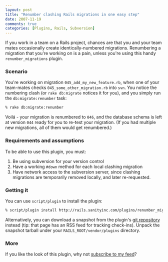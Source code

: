 ```yaml
---
layout: post
title: "Renumber clashing Rails migrations in one easy step"
date: 2007-11-19
comments: true
categories: [Plugins, Rails, Subversion]
---
```


If you work in a team on a Rails project, chances are that you and
your team mates occasionally create identically-numbered migrations.
Renumbering a migration that you're working on is a pain, unless
you're using this handy `renumber_migrations` plugin.

<!-- more -->

<h3>Scenario</h3>

You're working on migration `045_add_my_new_feature.rb`, when one of your team-mates checks `045_some_other_migration.rb` into `svn`.  You notice the numbering clash (or `rake db:migrate` notices it for you), and you simply run the `db:migrate:renumber` task:

```bash
% rake db:migrate:renumber
```

Voilá - your migration is renumbered to `046`, and the database schema
is left at version `044` ready for you to re-test your migration.  (If
you had multiple new migrations, all of them would get renumbered.)

### Requirements and assumptions

To be able to use this plugin, you must:

1.  Be using subversion for your version control
2.  Have a working `#down` method for each local clashing migration
3.  Have network access to the subversion server, since clashing
    migrations are temporarily removed locally, and later re-requested.


### Getting it

You can use `script/plugin` to install the plugin:

```bash
% script/plugin install http://rails.sanityinc.com/plugins/renumber_migrations/
```

Alternatively, you can download a snapshot from the plugin's
[git repository](https://github.com/purcell/renumber_migrations)
instead (tip: that page has an RSS feed for tracking
check-ins). Unpack the snapshot tarball under your
`RAILS_ROOT/vendor/plugins` directory.

### More

If you like the look of this plugin, why not
[subscribe to my feed](http://www.sanityinc.com/rss.xml)?

